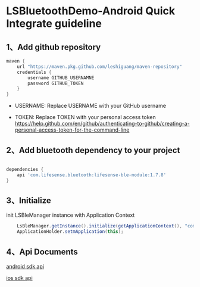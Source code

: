 # LSBluetoothDemo-Android Quick Integrate guideline

## 1、Add github repository
```groovy
maven {  
    url "https://maven.pkg.github.com/leshiguang/maven-repository"  
    credentials {  
        username GITHUB_USERNAMNE  
        password GITHUB_TOKEN  
    }  
}
```

- USERNAME: Replace USERNAME with your GitHub username

- TOKEN: Replace TOKEN with your personal access token https://help.github.com/en/github/authenticating-to-github/creating-a-personal-access-token-for-the-command-line



## 2、Add bluetooth dependency to your project
```groovy

dependencies {  
    api 'com.lifesense.bluetooth:lifesense-ble-module:1.7.8'  
}  
```

## 3、Initialize

init LSBleManager instance with Application Context
```java
	LsBleManager.getInstance().initialize(getApplicationContext(), "com.leshiguang.saas.rbac.demo.appid");
    ApplicationHolder.setmApplication(this);

```

## 4、Api Documents

[android sdk api](Android-docs.zip  "android开发文档")

[ios sdk api](iOS-SDK.zip  "ios开发文档")
